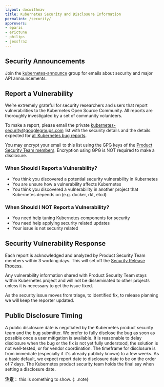 ```yaml
---
layout: docwithnav
title: Kubernetes Security and Disclosure Information
permalink: /security/
approvers:
- eparis
- erictune
- philips
- jessfraz
---
```


## Security Announcements

Join the [kubernetes-announce](https://groups.google.com/forum/#!forum/kubernetes-announce) group for emails about security and major API announcements.

## Report a Vulnerability

We’re extremely grateful for security researchers and users that report vulnerabilities to the Kubernetes Open Source Community. All reports are thoroughly investigated by a set of community volunteers.

To make a report, please email the private [kubernetes-security@googlegroups.com](mailto:kubernetes-security@googlegroups.com) list with the security details and the details expected for [all Kubernetes bug reports](https://git.k8s.io/kubernetes/.github/ISSUE_TEMPLATE.md).

You may encrypt your email to this list using the GPG keys of the [Product Security Team members](https://git.k8s.io/community/contributors/devel/security-release-process.md#product-security-team-pst). Encryption using GPG is NOT required to make a disclosure.

### When Should I Report a Vulnerability?

- You think you discovered a potential security vulnerability in Kubernetes
- You are unsure how a vulnerability affects Kubernetes
- You think you discovered a vulnerability in another project that Kubernetes depends on (e.g. docker, rkt, etcd)

### When Should I NOT Report a Vulnerability?

- You need help tuning Kubernetes components for security
- You need help applying security related updates
- Your issue is not security related

## Security Vulnerability Response

Each report is acknowledged and analyzed by Product Security Team members within 3 working days. This will set off the [Security Release Process](https://git.k8s.io/community/contributors/devel/security-release-process.md#product-security-team-pst).

Any vulnerability information shared with Product Security Team stays within Kubernetes project and will not be disseminated to other projects unless it is necessary to get the issue fixed.

As the security issue moves from triage, to identified fix, to release planning we will keep the reporter updated.

## Public Disclosure Timing

A public disclosure date is negotiated by the Kubernetes product security team and the bug submitter. We prefer to fully disclose the bug as soon as possible once a user mitigation is available. It is reasonable to delay disclosure when the bug or the fix is not yet fully understood, the solution is not well-tested, or for vendor coordination. The timeframe for disclosure is from immediate (especially if it's already publicly known) to a few weeks. As a basic default, we expect report date to disclosure date to be on the order of 7 days. The Kubernetes product security team holds the final say when setting a disclosure date.

**注意：** this is something to show.
{: .note}

